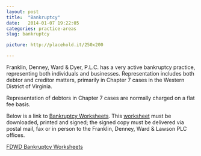 ```yaml
---
layout: post
title:  "Bankruptcy"
date:   2014-01-07 19:22:05
categories: practice-areas
slug: bankruptcy

picture: http://placehold.it/250x200

---
```



Franklin, Denney, Ward & Dyer, P.L.C. has a very active bankruptcy practice, representing both individuals and businesses. Representation includes both debtor and creditor matters, primarily in Chapter 7 cases in the Western District of Virginia.

Representation of debtors in Chapter 7 cases are normally charged on a flat fee basis.

Below is a link to [Bankruptcy Worksheets](http://www.fdwdlaw.com/wp-content/uploads/FDWL_Bankruptcy_Worksheets.pdf). This [worksheet](http://www.fdwdlaw.com/wp-content/uploads/FDWL_Bankruptcy_Worksheets.pdf) must be downloaded, printed and signed; the signed copy must be delivered via postal mail, fax or in person to the Franklin, Denney, Ward & Lawson PLC offices.

[FDWD Bankruptcy Worksheets](http://www.fdwdlaw.com/wp-content/uploads/FDWL_Bankruptcy_Worksheets.pdf)